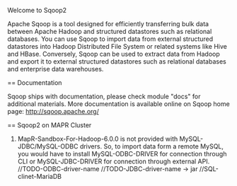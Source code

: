 Welcome to Sqoop2

Apache Sqoop is a tool designed for efficiently transferring bulk data between 
Apache Hadoop and structured datastores such as relational databases. You can use
Sqoop to import data from external structured datastores into Hadoop Distributed
File System or related systems like Hive and HBase. Conversely, Sqoop can be used
to extract data from Hadoop and export it to external structured datastores such
as relational databases and enterprise data warehouses.

== Documentation

Sqoop ships with documentation, please check module "docs" for additional materials.
More documentation is available online on Sqoop home page: http://sqoop.apache.org/
 
== Sqoop2 on MAPR Cluster

1. MapR-Sandbox-For-Hadoop-6.0.0 is not provided with MySQL-JDBC/MySQL-ODBC drivers. 
So, to import data form a remote MySQL, you would have to install MySQL-ODBC-DRIVER for 
connection through CLI or MySQL-JDBC-DRIVER for connection through external API. 
//TODO-ODBC-driver-name 
//TODO-JDBC-driver-name -> jar
//SQL-clinet-MariaDB
